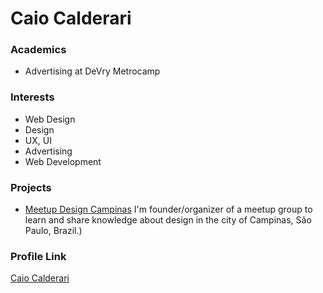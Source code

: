 # Caio Calderari

### Academics

- Advertising at DeVry Metrocamp

### Interests

- Web Design
- Design
- UX, UI
- Advertising
- Web Development

### Projects

- [Meetup Design Campinas](https://github.com/meetupdesigncampinas) I'm founder/organizer of a meetup group to learn and share knowledge about design in the city of Campinas, São Paulo, Brazil.)

### Profile Link

[Caio Calderari](https://github.com/caiocall)
